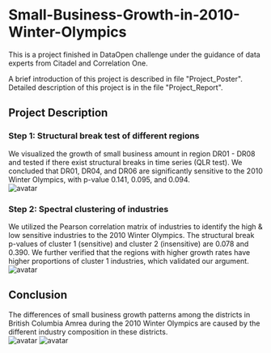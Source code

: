# Small-Business-Growth-in-2010-Winter-Olympics
This is a project finished in DataOpen challenge under the guidance of data experts from Citadel and Correlation One.  
  
A brief introduction of this project is described in file "Project_Poster".  
Detailed description of this project is in the file "Project_Report".

## Project Description

### Step 1: Structural break test of different regions
We visualized the growth of small business amount in region DR01 - DR08 and tested if there exist structural breaks in time series (QLR test). We concluded that DR01, DR04, and DR06 are significantly sensitive to the $2010$ Winter Olympics, with p-value 0.141, 0.095, and 0.094.  
![avatar](/images/break.png)


### Step 2: Spectral clustering of industries
We utilized the Pearson correlation matrix of industries to identify the high & low sensitive industries to the 2010 Winter Olympics. The structural break p-values of cluster 1 (sensitive) and cluster 2 (insensitive) are $0.078$ and $0.390$. We further verified that the regions with higher growth rates have higher proportions of cluster 1 industries, which validated our argument.  
![avatar](/images/cluster.png)

## Conclusion
The differences of small business growth patterns among the districts in British Columbia Amrea during the 2010 Winter Olympics are caused by the different industry composition in these districts.  
![avatar](/images/logic.png)
![avatar](/images/conclusion.png)   

